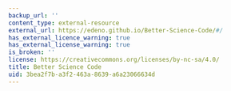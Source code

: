 ```yaml
---
backup_url: ''
content_type: external-resource
external_url: https://edeno.github.io/Better-Science-Code/#/
has_external_licence_warning: true
has_external_license_warning: true
is_broken: ''
license: https://creativecommons.org/licenses/by-nc-sa/4.0/
title: Better Science Code
uid: 3bea2f7b-a3f2-463a-8639-a6a23066634d
---
```


